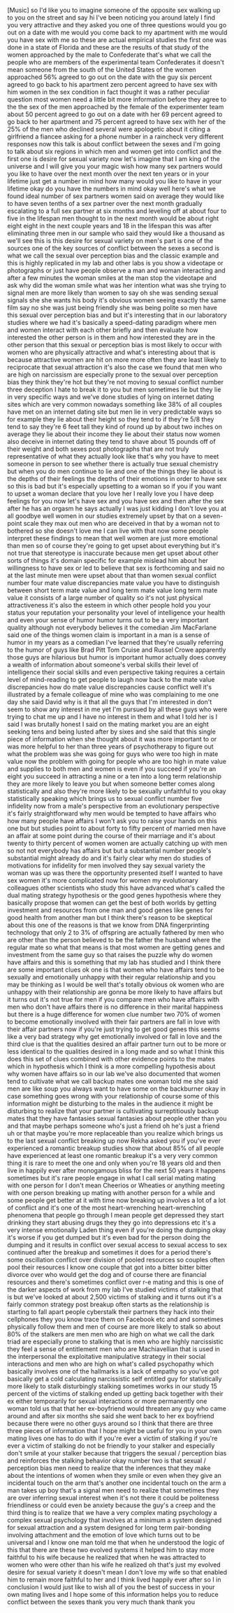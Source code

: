 
[Music]
so I&#39;d like you to imagine someone of
the opposite sex walking up to you on
the street and say hi I&#39;ve been noticing
you around lately I find you very
attractive and they asked you one of
three questions would you go out on a
date with me would you come back to my
apartment with me would you have sex
with me
so these are actual empirical studies
the first one was done in a state of
Florida and these are the results of
that study of the women approached by
the male to Confederate that&#39;s what we
call the people who are members of the
experimental team Confederates it
doesn&#39;t mean someone from the south of
the United States of the women
approached 56% agreed to go out on the
date with the guy six percent agreed to
go back to his apartment
zero percent agreed to have sex with him
women in the sex condition in fact
thought it was a rather peculiar
question most women need a little bit
more information before they agree to
the the sex of the men approached by the
female of the experimenter team about 50
percent agreed to go out on a date with
her 69 percent agreed to go back to her
apartment and 75 percent agreed to have
sex with her
of the 25% of the men who declined
several were apologetic about it
citing a girlfriend a fiancee asking for
a phone number in a raincheck
very different responses now this talk
is about conflict between the sexes and
I&#39;m going to talk about six regions in
which men and women get into conflict
and the first one is desire for sexual
variety now let&#39;s imagine that I am king
of the universe and I will give you your
magic wish how many sex partners would
you like to have over the next month
over the next ten years or in your
lifetime just get a number in mind how
many would you like to have in your
lifetime okay do you have the numbers in
mind okay well here&#39;s what we found
ideal number of sex partners women said
on average they would like to have seven
tenths of a sex partner over the next
month gradually escalating to a full sex
partner at six months and leveling off
at about four to five in the lifespan
men thought to in the next month would
be about right eight eight in the next
couple years and 18 in the lifespan
this was after eliminating three men in
our sample who said they would like a
thousand as we&#39;ll see this is this
desire for sexual variety on men&#39;s part
is one of the sources one of the key
sources of conflict between the sexes a
second is what we call the sexual over
perception bias and the classic example
and this is highly replicated in my lab
and other labs is you show a videotape
or photographs or just have people
observe a man and woman interacting and
after a few minutes the woman smiles at
the man stop the videotape and ask why
did the woman smile what was her
intention what was she trying to signal
men are more likely than women to say oh
she was sending sexual signals she she
wants his body it&#39;s obvious
women seeing exactly the same film say
no she was just being friendly she was
being polite so men have this sexual
over perception bias and but it&#39;s
interesting that in our laboratory
studies where we had it&#39;s basically a
speed-dating paradigm where men and
women interact with each other briefly
and then evaluate how interested the
other person is in them and how
interested they are in the other person
that this sexual or perception bias is
most likely to occur with women who are
physically attractive and what&#39;s
interesting about that is because
attractive women are hit on more more
often they are least likely to
reciprocate that sexual attraction it&#39;s
also the case we found that men who are
high on narcissism are especially prone
to the sexual over perception bias they
think they&#39;re hot but they&#39;re not
moving to sexual conflict number three
deception I hate to break it to you but
men sometimes lie but they lie in very
specific ways and we&#39;ve done studies of
lying on internet dating sites which are
very common nowadays something like 38%
of all couples have met on an internet
dating site but men lie in very
predictable ways so for example they lie
about their height so they tend to if
they&#39;re 5/8 they tend to say they&#39;re 6
feet tall they kind of round up by about
two inches on average they lie about
their income they lie about their status
now women also deceive in internet
dating they tend to shave about 15
pounds off of their weight and both
sexes post photographs that are not
truly representative of what they
actually look like that&#39;s why you have
to meet someone in person
to see whether there is actually true
sexual chemistry but when you do men
continue to lie and one of the things
they lie about is the depths of their
feelings the depths of their emotions in
order to have sex so this is bad but
it&#39;s especially upsetting to a woman so
if you if you want to upset a woman
declare that you love her I really love
you I have deep feelings for you now
let&#39;s have sex and you have sex and then
after the sex after he has an orgasm he
says actually I was just kidding I don&#39;t
love you at all goodbye well women in
our studies extremely upset by that on a
seven-point scale they max out men who
are deceived in that by a woman not to
bothered so she doesn&#39;t love me I can
live with that
now some people interpret these findings
to mean that well women are just more
emotional than men so of course they&#39;re
going to get upset about everything but
it&#39;s not true
that stereotype is inaccurate because
men get upset about other sorts of
things it&#39;s domain specific for example
mislead him about her willingness to
have sex or led to believe that sex is
forthcoming and said no at the last
minute men were upset about that than
women
sexual conflict number four mate value
discrepancies mate value you have to
distinguish between short term mate
value and long term mate value long term
mate value it consists of a large number
of quality so it&#39;s not just physical
attractiveness it&#39;s also the esteem in
which other people hold you your status
your reputation your personality your
level of intelligence your health and
even your sense of humor humor turns out
to be a very important quality although
not everybody believes it the comedian
Jim MacFarlane said one of the things
women claim is important in a man is a
sense of humor in my years as a comedian
I&#39;ve learned that they&#39;re usually
referring to the humor of guys like Brad
Pitt Tom Cruise and Russel Crowe
apparently those guys are hilarious
but humor is important humor actually
does convey a wealth of information
about someone&#39;s verbal skills their
level of intelligence their social
skills and even perspective taking
requires a certain level of mind-reading
to get people to laugh now back to the
mate value discrepancies how do mate
value discrepancies cause conflict well
it&#39;s illustrated by a female colleague
of mine who was complaining to me one
day she said David why is it that all
the guys that I&#39;m interested in don&#39;t
seem to show any interest in me yet I&#39;m
pursued by all these guys who were
trying to chat me up and I have no
interest in them and what I told her is
I said I was brutally honest I said on
the mating market you are an eight
seeking tens and being lusted after by
sixes and she said that this single
piece of information when she thought
about it was more important to or was
more helpful to her than three years of
psychotherapy to figure out what the
problem was she was going for guys who
were too high in mate value now the
problem with going for people who are
too high in mate value and supplies to
both men and women is even if you
succeed if you&#39;re an eight you succeed
in attracting a nine or a ten into a
long term relationship they are more
likely to leave you but when someone
better comes along statistically and
also they&#39;re more likely to be sexually
unfaithful to you okay statistically
speaking which brings us to sexual
conflict number five infidelity
now from a male&#39;s perspective from an
evolutionary perspective it&#39;s fairly
straightforward why men would be tempted
to have affairs who how many people have
affairs I won&#39;t ask you to raise your
hands on this one but but studies point
to about forty to fifty percent of
married men have an affair at some point
during the course of their marriage and
it&#39;s about twenty to thirty percent of
women women are actually catching up
with men so not not everybody has
affairs but but a substantial number
people&#39;s substantial might already do
and it&#39;s fairly clear why men do studies
of motivations for infidelity for men
involved they say sexual variety the
woman was up was there the opportunity
presented itself I wanted to have sex
women it&#39;s more complicated now for
women my evolutionary colleagues other
scientists who study this have advanced
what&#39;s called the dual mating strategy
hypothesis or the good genes hypothesis
where they basically propose that women
can get the best of both worlds by
getting investment and resources from
one man and good genes like genes for
good health from another man but I think
there&#39;s reason to be skeptical about
this one of the reasons is that we know
from DNA fingerprinting technology that
only 2 to 3% of offspring are actually
fathered by men who are other than the
person believed to be the father the
husband where the regular mate so what
that means is that most women are
getting genes and investment from the
same guy so that raises the puzzle why
do women have affairs and this is
something that my lab has studied and I
think there are some important clues ok
one is that women who have affairs tend
to be sexually and emotionally unhappy
with their regular relationship and you
may be thinking as I would be well
that&#39;s totally obvious ok women who are
unhappy with their relationship are
gonna be more likely to have affairs but
it turns out it&#39;s not true for men if
you compare men who have affairs with
men who don&#39;t have affairs there is no
difference in their marital happiness
but there is a huge difference for women
clue number two 70% of women to become
emotionally involved with their fair
partners are fall in love with their
affair partners now if you&#39;re just
trying to get good genes this seems like
a very bad strategy
why get emotionally involved or fall in
love and the third clue is that the
qualities desired an affair partner turn
out to be more or less identical to the
qualities desired in a long
made and so what I think this does this
set of clues combined with other
evidence points to the mates which in
hypothesis which I think is a more
compelling hypothesis about why women
have affairs so in our lab we&#39;ve also
documented that women tend to cultivate
what we call backup mates
one woman told me she said men are like
soup you always want to have some on the
backburner okay in case something goes
wrong with your relationship of course
some of this information might be
disturbing to the males in the audience
it might be disturbing to realize that
your partner is cultivating
surreptitiously backup mates that they
have fantasies sexual fantasies about
people other than you and that maybe
perhaps someone who&#39;s just a friend oh
he&#39;s just a friend uh or that maybe
you&#39;re more replaceable than you realize
which brings us to the last sexual
conflict breaking up now Rekha asked you
if you&#39;ve ever experienced a romantic
breakup studies show that about 85% of
all people have experienced at least one
romantic breakup it&#39;s a very very common
thing it is rare to meet the one and
only when you&#39;re 18 years old and then
live in happily ever after monogamous
bliss for the next 50 years it happens
sometimes but it&#39;s rare people engage in
what I call serial mating mating with
one person for I don&#39;t mean Cheerios or
Wheaties or anything meeting with one
person breaking up mating with another
person for a while and some people get
better at it with time now breaking up
involves a lot of a lot of conflict and
it&#39;s one of the most heart-wrenching
heart-wrenching phenomena that people go
through I mean people get depressed they
start drinking they start abusing drugs
they they go into depressions etc it&#39;s a
very intense emotionally Laden thing
even if you&#39;re doing the dumping okay
it&#39;s worse if you get dumped but it&#39;s
even bad for the person doing the
dumping and it results in conflict over
sexual access to sexual access to sex
continued after the breakup and
sometimes it does
for a period there&#39;s some oscillation
conflict over division of pooled
resources so couples often pool their
resources I know one couple that got
into a bitter bitter bitter divorce over
who would get the dog and of course
there are financial resources and
there&#39;s sometimes conflict over r-e
mating and this is one of the darker
aspects of work from my lab I&#39;ve studied
victims of stalking that is but we&#39;ve
looked at about 2,500 victims of
stalking and it turns out it&#39;s a fairly
common strategy post breakup often
starts as the relationship is starting
to fall apart people cyberstalk their
partners they hack into their cellphones
they you know trace them on Facebook etc
and and sometimes physically follow them
and men of course are more likely to
stalk so about 80% of the stalkers are
men men who are high on what we call the
dark triad are especially prone to
stalking that is men who are highly
narcissistic they feel a sense of
entitlement
men who are Machiavellian that is used
in the interpersonal the exploitative
manipulative strategy in their social
interactions and men who are high on
what&#39;s called psychopathy which
basically involves one of the hallmarks
is a lack of empathy so you&#39;ve got
basically get a cold calculating
narcissistic self entitled guy for
statistically more likely to stalk
disturbingly stalking sometimes works in
our study 15 percent of the victims of
stalking ended up getting back together
with their ex either temporarily for
sexual interactions or more permanently
one woman told us that that her
ex-boyfriend would threaten any guy who
came around and after six months she
said she went back to her ex boyfriend
because there were no other guys around
so I think that there are three three
pieces of information that I hope might
be useful for you in your own mating
lives one has to do with if you&#39;re ever
a victim of stalking if you&#39;re ever a
victim of stalking do not be friendly to
your stalker and especially don&#39;t smile
at your stalker because that triggers
the sexual / perception bias and
reinforces the stalking behavior okay
number two is that sexual / perception
bias men need to realize that the
inferences that they make about the
intentions of women when they smile or
even when they give an incidental touch
on the arm that&#39;s another one
incidental touch on the arm a man takes
up boy that&#39;s a signal men need to
realize that sometimes they are over
inferring sexual interest when it&#39;s not
there it could be politeness
friendliness or could even be anxiety
because the guy&#39;s a creep and the third
thing is to realize that we have a very
complex mating psychology a complex
sexual psychology that involves at a
minimum a system designed for sexual
attraction and a system designed for
long term pair-bonding involving
attachment and the emotion of love which
turns out to be universal and I know one
man told me that when he understood the
logic of this that there are these two
evolved systems it helped him to stay
more faithful to his wife because he
realized that when he was attracted to
women who were other than his wife he
realized oh that&#39;s just my evolved
desire for sexual variety it doesn&#39;t
mean I don&#39;t love my wife so that
enabled him to remain more faithful to
her and I think lived happily ever after
so I in conclusion I would just like to
wish all of you the best of success in
your own mating lives and I hope some of
this information helps you to reduce
conflict between the sexes thank you
very much
thank thank you
